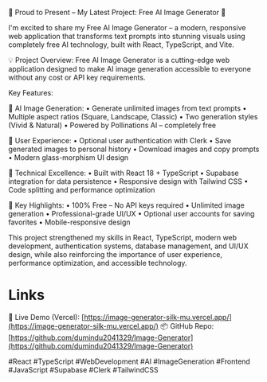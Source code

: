 🚀 Proud to Present – My Latest Project: Free AI Image Generator 🎨

I'm excited to share my Free AI Image Generator – a modern, responsive web application that transforms text prompts into stunning visuals using completely free AI technology, built with React, TypeScript, and Vite.

💡 Project Overview:
Free AI Image Generator is a cutting-edge web application designed to make AI image generation accessible to everyone without any cost or API key requirements.

Key Features:

🎨 AI Image Generation:
• Generate unlimited images from text prompts
• Multiple aspect ratios (Square, Landscape, Classic)
• Two generation styles (Vivid & Natural)
• Powered by Pollinations AI – completely free

👤 User Experience:
• Optional user authentication with Clerk
• Save generated images to personal history
• Download images and copy prompts
• Modern glass-morphism UI design

🔧 Technical Excellence:
• Built with React 18 + TypeScript
• Supabase integration for data persistence
• Responsive design with Tailwind CSS
• Code splitting and performance optimization

🌟 Key Highlights:
• 100% Free – No API keys required
• Unlimited image generation
• Professional-grade UI/UX
• Optional user accounts for saving favorites
• Mobile-responsive design

This project strengthened my skills in React, TypeScript, modern web development, authentication systems, database management, and UI/UX design, while also reinforcing the importance of user experience, performance optimization, and accessible technology.

# Links
🔗 Live Demo (Vercel): [https://image-generator-silk-mu.vercel.app/](https://image-generator-silk-mu.vercel.app/)
📦 GitHub Repo: [https://github.com/dumindu2041329/Image-Generator](https://github.com/dumindu2041329/Image-Generator)

#React #TypeScript #WebDevelopment #AI #ImageGeneration #Frontend #JavaScript #Supabase #Clerk #TailwindCSS
